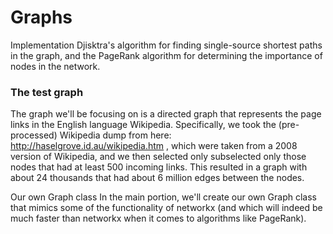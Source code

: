 # Graphs
Implementation  Djisktra's algorithm for finding single-source shortest paths in the graph, and the PageRank algorithm for determining the importance of nodes in the network.

### The test graph
The graph we'll be focusing on is a directed graph that represents the page links in the English language Wikipedia. Specifically, we took the (pre-processed) Wikipedia dump from here: http://haselgrove.id.au/wikipedia.htm , which were taken from a 2008 version of Wikipedia, and we then selected only subselected only those nodes that had at least 500 incoming links. This resulted in a graph with about 24 thousands that had about 6 million edges between the nodes.

Our own Graph class
In the main portion, we'll create our own Graph class that mimics some of the functionality of networkx (and which will indeed be much faster than networkx when it comes to algorithms like PageRank).
